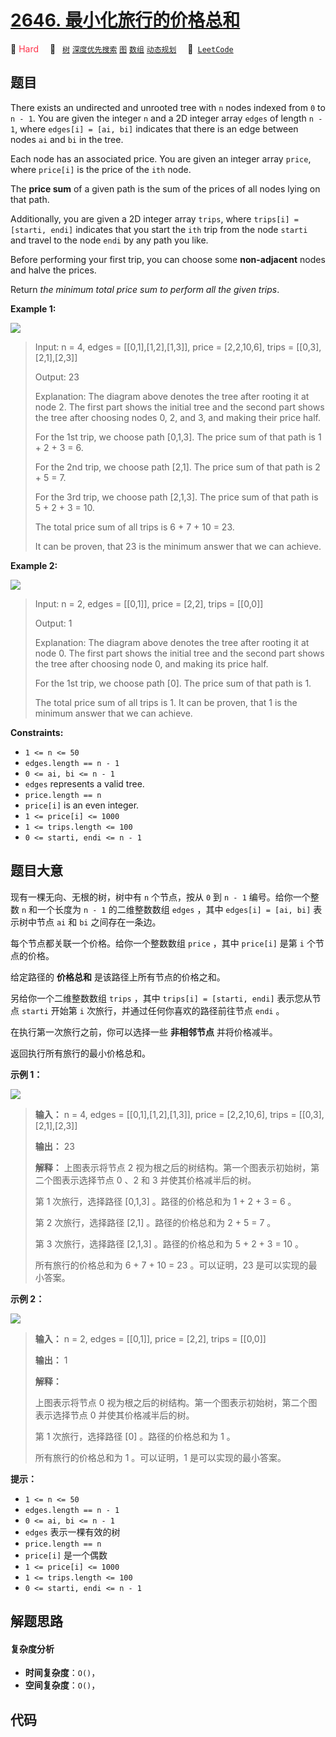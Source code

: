 # [2646. 最小化旅行的价格总和](https://leetcode.com/problems/minimize-the-total-price-of-the-trips)

🔴 <font color=#ff334b>Hard</font>&emsp; 🔖&ensp; [`树`](/leetcode/outline/tag/tree.md) [`深度优先搜索`](/leetcode/outline/tag/depth-first-search.md) [`图`](/leetcode/outline/tag/graph.md) [`数组`](/leetcode/outline/tag/array.md) [`动态规划`](/leetcode/outline/tag/dynamic-programming.md)&emsp; 🔗&ensp;[`LeetCode`](https://leetcode.com/problems/minimize-the-total-price-of-the-trips)

## 题目

There exists an undirected and unrooted tree with `n` nodes indexed from `0`
to `n - 1`. You are given the integer `n` and a 2D integer array `edges` of
length `n - 1`, where `edges[i] = [ai, bi]` indicates that there is an edge
between nodes `ai` and `bi` in the tree.

Each node has an associated price. You are given an integer array `price`,
where `price[i]` is the price of the `ith` node.

The **price sum** of a given path is the sum of the prices of all nodes lying
on that path.

Additionally, you are given a 2D integer array `trips`, where `trips[i] =
[starti, endi]` indicates that you start the `ith` trip from the node `starti`
and travel to the node `endi` by any path you like.

Before performing your first trip, you can choose some **non-adjacent** nodes
and halve the prices.

Return _the minimum total price sum to perform all the given trips_.



**Example 1:**

![](https://assets.leetcode.com/uploads/2023/03/16/diagram2.png)

> Input: n = 4, edges = [[0,1],[1,2],[1,3]], price = [2,2,10,6], trips = [[0,3],[2,1],[2,3]]
> 
> Output: 23
> 
> Explanation: The diagram above denotes the tree after rooting it at node 2. The first part shows the initial tree and the second part shows the tree after choosing nodes 0, 2, and 3, and making their price half.
> 
> For the 1st trip, we choose path [0,1,3]. The price sum of that path is 1 + 2 + 3 = 6.
> 
> For the 2nd trip, we choose path [2,1]. The price sum of that path is 2 + 5 = 7.
> 
> For the 3rd trip, we choose path [2,1,3]. The price sum of that path is 5 + 2 + 3 = 10.
> 
> The total price sum of all trips is 6 + 7 + 10 = 23.
> 
> It can be proven, that 23 is the minimum answer that we can achieve.

**Example 2:**

![](https://assets.leetcode.com/uploads/2023/03/16/diagram3.png)

> Input: n = 2, edges = [[0,1]], price = [2,2], trips = [[0,0]]
> 
> Output: 1
> 
> Explanation: The diagram above denotes the tree after rooting it at node 0. The first part shows the initial tree and the second part shows the tree after choosing node 0, and making its price half.
> 
> For the 1st trip, we choose path [0]. The price sum of that path is 1.
> 
> The total price sum of all trips is 1. It can be proven, that 1 is the minimum answer that we can achieve.

**Constraints:**

  * `1 <= n <= 50`
  * `edges.length == n - 1`
  * `0 <= ai, bi <= n - 1`
  * `edges` represents a valid tree.
  * `price.length == n`
  * `price[i]` is an even integer.
  * `1 <= price[i] <= 1000`
  * `1 <= trips.length <= 100`
  * `0 <= starti, endi <= n - 1`


## 题目大意

现有一棵无向、无根的树，树中有 `n` 个节点，按从 `0` 到 `n - 1` 编号。给你一个整数 `n` 和一个长度为 `n - 1` 的二维整数数组
`edges` ，其中 `edges[i] = [ai, bi]` 表示树中节点 `ai` 和 `bi` 之间存在一条边。

每个节点都关联一个价格。给你一个整数数组 `price` ，其中 `price[i]` 是第 `i` 个节点的价格。

给定路径的 **价格总和** 是该路径上所有节点的价格之和。

另给你一个二维整数数组 `trips` ，其中 `trips[i] = [starti, endi]` 表示您从节点 `starti` 开始第 `i`
次旅行，并通过任何你喜欢的路径前往节点 `endi` 。

在执行第一次旅行之前，你可以选择一些 **非相邻节点** 并将价格减半。

返回执行所有旅行的最小价格总和。



**示例 1：**

![](https://assets.leetcode.com/uploads/2023/03/16/diagram2.png)

> 
> 
> 
> 
> 
> **输入：** n = 4, edges = [[0,1],[1,2],[1,3]], price = [2,2,10,6], trips = [[0,3],[2,1],[2,3]]
> 
> **输出：** 23
> 
> **解释：** 上图表示将节点 2 视为根之后的树结构。第一个图表示初始树，第二个图表示选择节点 0 、2 和 3 并使其价格减半后的树。
> 
> 第 1 次旅行，选择路径 [0,1,3] 。路径的价格总和为 1 + 2 + 3 = 6 。
> 
> 第 2 次旅行，选择路径 [2,1] 。路径的价格总和为 2 + 5 = 7 。
> 
> 第 3 次旅行，选择路径 [2,1,3] 。路径的价格总和为 5 + 2 + 3 = 10 。
> 
> 所有旅行的价格总和为 6 + 7 + 10 = 23 。可以证明，23 是可以实现的最小答案。

**示例 2：**

![](https://assets.leetcode.com/uploads/2023/03/16/diagram3.png)

> 
> 
> 
> 
> 
> **输入：** n = 2, edges = [[0,1]], price = [2,2], trips = [[0,0]]
> 
> **输出：** 1
> 
> **解释：**
> 
> 上图表示将节点 0 视为根之后的树结构。第一个图表示初始树，第二个图表示选择节点 0 并使其价格减半后的树。 
> 
> 第 1 次旅行，选择路径 [0] 。路径的价格总和为 1 。 
> 
> 所有旅行的价格总和为 1 。可以证明，1 是可以实现的最小答案。
> 
> 



**提示：**

  * `1 <= n <= 50`
  * `edges.length == n - 1`
  * `0 <= ai, bi <= n - 1`
  * `edges` 表示一棵有效的树
  * `price.length == n`
  * `price[i]` 是一个偶数
  * `1 <= price[i] <= 1000`
  * `1 <= trips.length <= 100`
  * `0 <= starti, endi <= n - 1`


## 解题思路

#### 复杂度分析

- **时间复杂度**：`O()`，
- **空间复杂度**：`O()`，

## 代码

```javascript

```